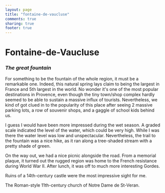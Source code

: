 ```yaml
---
layout: page
title: "fontaine-de-vaucluse"
comments: true
sharing: true
footer: true
---
```

<h1>Fontaine-de-Vaucluse</h1>
<h3><em>The great  fountain</em></h3>

For something to be the fountain of the whole region, it must be a remarkable one. Indeed, this natural spring lays claim to being the largest in France and 5th largest in the world. No wonder it's one of the most popular destinations in Provence, even though the tiny town/shop complex hardly seemed to be able to sustain a massive influx of tourists. Nevertheless, we kind of got clued in to the popularity of this place after seeing 2 massive parking lots, a row of souvenir shops, and a gaggle of school kids behind us.

I guess I would have been more impressed during the wet season. A graded scale indicated the level of the water, which could be very high. While I was there the water level was low and unspectacular. Nevertheless, the trail to the fountain was a nice hike, as it ran along a tree-shaded stream with a pretty shade of green.

On the way out, we had a nice picnic alongside the road. From a memorial plaque, it turned out the rugged region was home to the French resistance during World War II. After lunch, it was off to much more interesting Gordes.

Ruins of a 14th-century castle were the most impressive sight for me.

The Roman-style 11th-century church of Notre Dame de St-Veran.


